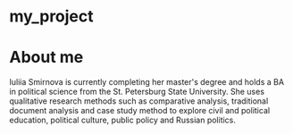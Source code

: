 # my_project
# About me
Iuliia Smirnova is currently completing her master's degree and holds a BA in political science from the St. Petersburg State University. She uses qualitative research methods such as comparative analysis, traditional document analysis and case study method to explore civil and political education, political culture, public policy and Russian politics.
